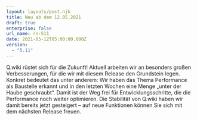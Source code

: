 ```yaml
---
layout: layouts/post.njk
title: Neu ab dem 12.05.2021
draft: true
enterprise: false
url_name: rn-511
date: 2021-05-12T05:00:00.000Z
version:
  - "5.11"
---
```

Q.wiki rüstet sich für die Zukunft! Aktuell arbeiten wir an besonders großen Verbesserungen, für die wir mit diesem Release den Grundstein legen. Konkret bedeutet das unter anderem: Wir haben das Thema Performance als Baustelle erkannt und in den letzten Wochen eine Menge „unter der Haube geschraubt“. Damit ist der Weg frei für Entwicklungsschritte, die die Performance noch weiter optimieren. Die Stabilität von Q.wiki haben wir damit bereits jetzt gesteigert – auf neue Funktionen können Sie sich mit dem nächsten Release freuen.